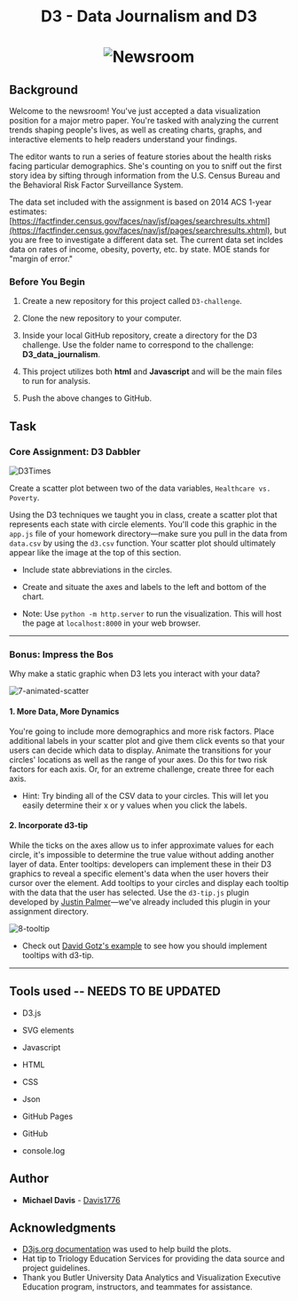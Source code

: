 # <p align="center"> D3 - Data Journalism and D3 </p>

# <p align="center"> ![Newsroom](https://media.giphy.com/media/v2xIous7mnEYg/giphy.gif)</p>

## Background

Welcome to the newsroom! You've just accepted a data visualization position for a major metro paper. You're tasked with analyzing the current trends shaping people's lives, as well as creating charts, graphs, and interactive elements to help readers understand your findings.

The editor wants to run a series of feature stories about the health risks facing particular demographics. She's counting on you to sniff out the first story idea by sifting through information from the U.S. Census Bureau and the Behavioral Risk Factor Surveillance System.

The data set included with the assignment is based on 2014 ACS 1-year estimates: [https://factfinder.census.gov/faces/nav/jsf/pages/searchresults.xhtml](https://factfinder.census.gov/faces/nav/jsf/pages/searchresults.xhtml), but you are free to investigate a different data set. The current data set incldes data on rates of income, obesity, poverty, etc. by state. MOE stands for "margin of error."

### Before You Begin

1. Create a new repository for this project called `D3-challenge`.

2. Clone the new repository to your computer.

3. Inside your local GitHub repository, create a directory for the D3 challenge. Use the folder name to correspond to the challenge: **D3_data_journalism**.

4. This project utilizes both **html** and **Javascript** and will be the main files to run for analysis.

5. Push the above changes to GitHub.

## Task

### Core Assignment: D3 Dabbler

![D3Times](Images/D3Times.png)

Create a scatter plot between two of the data variables, `Healthcare vs. Poverty`.

Using the D3 techniques we taught you in class, create a scatter plot that represents each state with circle elements. You'll code this graphic in the `app.js` file of your homework directory—make sure you pull in the data from `data.csv` by using the `d3.csv` function. Your scatter plot should ultimately appear like the image at the top of this section.

* Include state abbreviations in the circles.

* Create and situate the axes and labels to the left and bottom of the chart.

* Note: Use `python -m http.server` to run the visualization. This will host the page at `localhost:8000` in your web browser.

- - -

### Bonus: Impress the Bos

Why make a static graphic when D3 lets you interact with your data?

![7-animated-scatter](Images/7-animated-scatter.gif)

#### 1. More Data, More Dynamics

You're going to include more demographics and more risk factors. Place additional labels in your scatter plot and give them click events so that your users can decide which data to display. Animate the transitions for your circles' locations as well as the range of your axes. Do this for two risk factors for each axis. Or, for an extreme challenge, create three for each axis.

* Hint: Try binding all of the CSV data to your circles. This will let you easily determine their x or y values when you click the labels.

#### 2. Incorporate d3-tip

While the ticks on the axes allow us to infer approximate values for each circle, it's impossible to determine the true value without adding another layer of data. Enter tooltips: developers can implement these in their D3 graphics to reveal a specific element's data when the user hovers their cursor over the element. Add tooltips to your circles and display each tooltip with the data that the user has selected. Use the `d3-tip.js` plugin developed by [Justin Palmer](https://github.com/Caged)—we've already included this plugin in your assignment directory.

![8-tooltip](Images/8-tooltip.gif)

* Check out [David Gotz's example](https://bl.ocks.org/davegotz/bd54b56723c154d25eedde6504d30ad7) to see how you should implement tooltips with d3-tip.

- - -
## Tools used  --  NEEDS TO BE UPDATED

* D3.js

* SVG elements

* Javascript

* HTML

* CSS

* Json

* GitHub Pages

* GitHub

* console.log

## Author

* **Michael Davis** - [Davis1776](https://github.com/Davis1776)

## Acknowledgments

* [D3js.org documentation](https://github.com/d3/d3/wiki) was used to help build the plots.
* Hat tip to Triology Education Services for providing the data source and project guidelines.
* Thank you Butler University Data Analytics and Visualization Executive Education program, instructors, and teammates for assistance.